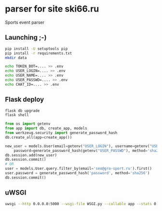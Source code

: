 # parser for site ski66.ru

Sports event parser

## Launching ;-)

```sh
pip install -U setuptools pip
pip install -r requirements.txt
mkdir data
```

```sh
echo TOKEN_BOT=.... >> .env
echo USER_LOGIN=.... >> .env
echo USER_NAME=.... >> .env
echo USER_PASSWD=.... >> .env
echo CHAT_ID=.... >> .env
```

## Flask deploy

```sh
flask db upgrade
flask shell
```

```python
from os import getenv
from app import db, create_app, models
from werkzeug.security import generate_password_hash
db.create_all(app=create_app())

new_user = models.User(email=getenv("USER_LOGIN"), username=getenv("USER_NAME"),
    password=generate_password_hash(getenv("USER_PASSWD"), method='sha256'))
db.session.add(new_user)
db.session.commit()
# OR
user = models.User.query.filter_by(email='seo@gro-sport.ru').first()
user.password = generate_password_hash('password', method='sha256')
db.session.commit()
```

## uWSGI

```sh
uwsgi --http 0.0.0.0:5000 --wsgi-file WSGI.py --callable app --stats 0.0.0.0:5001
```
